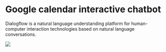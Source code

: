 # Google calendar interactive chatbot


Dialogflow is a natural language understanding platform for human-computer interaction technologies based on natural language conversations.

![](image/'Use_case.jpg')
